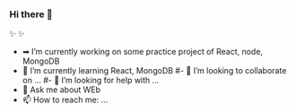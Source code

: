 ### Hi there 👋


 ✨ ✨ 

- ➡ I’m currently working on some practice project of React, node, MongoDB
- 🌱 I’m currently learning React, MongoDB
#- 👯 I’m looking to collaborate on ...
#- 🤔 I’m looking for help with ...
- 💬 Ask me about WEb
- 📫 How to reach me: ...


